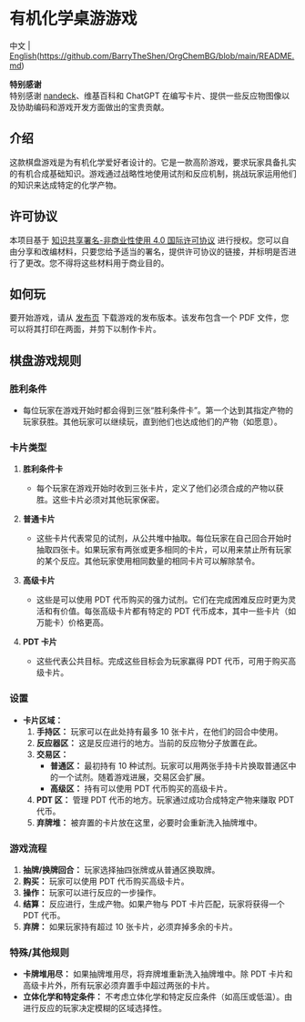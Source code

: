 # 有机化学桌游游戏

中文 | [English](https://github.com/BarryTheShen/OrgChemBG/blob/main/README_CHI.md)(https://github.com/BarryTheShen/OrgChemBG/blob/main/README.md)

**特别感谢**  
特别感谢 [nandeck](http://www.nandeck.com/)、维基百科和 ChatGPT 在编写卡片、提供一些反应物图像以及协助编码和游戏开发方面做出的宝贵贡献。

## 介绍

这款棋盘游戏是为有机化学爱好者设计的。它是一款高阶游戏，要求玩家具备扎实的有机合成基础知识。游戏通过战略性地使用试剂和反应机制，挑战玩家运用他们的知识来达成特定的化学产物。

## 许可协议

本项目基于 [知识共享署名-非商业性使用 4.0 国际许可协议](https://creativecommons.org/licenses/by-nc/4.0/deed.zh) 进行授权。您可以自由分享和改编材料，只要您给予适当的署名，提供许可协议的链接，并标明是否进行了更改。您不得将这些材料用于商业目的。

## 如何玩

要开始游戏，请从 [发布页](https://github.com/BarryTheShen/OrgChemBG/releases) 下载游戏的发布版本。该发布包含一个 PDF 文件，您可以将其打印在两面，并剪下以制作卡片。

## 棋盘游戏规则

### 胜利条件

- 每位玩家在游戏开始时都会得到三张“胜利条件卡”。第一个达到其指定产物的玩家获胜。其他玩家可以继续玩，直到他们也达成他们的产物（如愿意）。

### 卡片类型

1. **胜利条件卡**
   
   - 每个玩家在游戏开始时收到三张卡片，定义了他们必须合成的产物以获胜。这些卡片必须对其他玩家保密。

2. **普通卡片**
   
   - 这些卡片代表常见的试剂，从公共堆中抽取。每位玩家在自己回合开始时抽取四张卡。如果玩家有两张或更多相同的卡片，可以用来禁止所有玩家的某个反应。其他玩家使用相同数量的相同卡片可以解除禁令。

3. **高级卡片**
   
   - 这些是可以使用 PDT 代币购买的强力试剂。它们在完成困难反应时更为灵活和有价值。每张高级卡片都有特定的 PDT 代币成本，其中一些卡片（如万能卡）价格更高。

4. **PDT 卡片**
   
   - 这些代表公共目标。完成这些目标会为玩家赢得 PDT 代币，可用于购买高级卡片。

### 设置

- **卡片区域：**
  1. **手持区：** 玩家可以在此处持有最多 10 张卡片，在他们的回合中使用。
  2. **反应器区：** 这是反应进行的地方。当前的反应物分子放置在此。
  3. **交易区：**
     - **普通区：** 最初持有 10 种试剂。玩家可以用两张手持卡片换取普通区中的一个试剂。随着游戏进展，交易区会扩展。
     - **高级区：** 持有可以使用 PDT 代币购买的高级卡片。
  4. **PDT 区：** 管理 PDT 代币的地方。玩家通过成功合成特定产物来赚取 PDT 代币。
  5. **弃牌堆：** 被弃置的卡片放在这里，必要时会重新洗入抽牌堆中。

### 游戏流程

1. **抽牌/换牌回合：** 玩家选择抽四张牌或从普通区换取牌。
2. **购买：** 玩家可以使用 PDT 代币购买高级卡片。
3. **操作：** 玩家可以进行反应的一步操作。
4. **结算：** 反应进行，生成产物。如果产物与 PDT 卡片匹配，玩家将获得一个 PDT 代币。
5. **弃牌：** 如果玩家持有超过 10 张卡片，必须弃掉多余的卡片。

### 特殊/其他规则

- **卡牌堆用尽：** 如果抽牌堆用尽，将弃牌堆重新洗入抽牌堆中。除 PDT 卡片和高级卡片外，所有玩家必须弃置手中超过两张的卡片。
- **立体化学和特定条件：** 不考虑立体化学和特定反应条件（如高压或低温）。由进行反应的玩家决定模糊的区域选择性。
